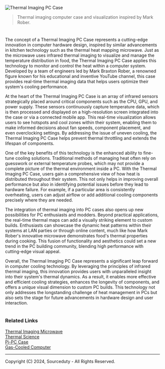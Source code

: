 ![Thermal Imaging PC Case](https://github.com/sourceduty/Thermal_Imaging_PC_Case/assets/123030236/1ccc0e36-90b3-4dbe-864e-8bb44f0bfe66)

> Thermal imaging computer case and visualization inspired by Mark Rober.
#

The concept of a Thermal Imaging PC Case represents a cutting-edge innovation in computer hardware design, inspired by similar advancements in kitchen technology such as the thermal heat mapping microwave. Just as the microwave uses infrared thermal imaging to visualize and manage the temperature distribution in food, the Thermal Imaging PC Case applies this technology to monitor and control the heat within a computer system. Developed by a team of engineers led by Mark Braxton Rober, a renowned figure known for his educational and inventive YouTube channel, this case provides real-time thermal imaging data that helps users optimize their system's cooling performance.

At the heart of the Thermal Imaging PC Case is an array of infrared sensors strategically placed around critical components such as the CPU, GPU, and power supply. These sensors continuously capture temperature data, which is then processed and displayed on a high-resolution screen integrated into the case or via a connected mobile app. This real-time visualization allows users to see hotspots and cool zones within their system, enabling them to make informed decisions about fan speeds, component placement, and even overclocking settings. By addressing the issue of uneven cooling, the Thermal Imaging PC Case helps prevent thermal throttling and extends the lifespan of components.

One of the key benefits of this technology is the enhanced ability to fine-tune cooling solutions. Traditional methods of managing heat often rely on guesswork or external temperature probes, which may not provide a complete picture of the thermal environment inside a PC. With the Thermal Imaging PC Case, users gain a comprehensive view of how heat is distributed throughout their system. This not only helps in improving overall performance but also in identifying potential issues before they lead to hardware failure. For example, if a particular area is consistently overheating, users can adjust airflow or add additional cooling components precisely where they are needed.

The integration of thermal imaging into PC cases also opens up new possibilities for PC enthusiasts and modders. Beyond practical applications, the real-time thermal maps can add a visually striking element to custom builds. Enthusiasts can showcase the dynamic heat patterns within their systems at LAN parties or through online content, much like how Mark Rober's innovative microwave demonstrates food's thermal properties during cooking. This fusion of functionality and aesthetics could set a new trend in the PC building community, blending high performance with cutting-edge visual appeal.

Overall, the Thermal Imaging PC Case represents a significant leap forward in computer cooling technology. By leveraging the principles of infrared thermal imaging, this innovation provides users with unparalleled insight into their system's thermal dynamics. As a result, it enables more effective and efficient cooling strategies, enhances the longevity of components, and offers a unique visual dimension to custom PC builds. This technology not only addresses the longstanding challenge of heat management in PCs but also sets the stage for future advancements in hardware design and user interaction.

#
### Related Links

[Thermal Imaging Microwave](https://github.com/sourceduty/Thermal_Imaging_Microwave)
<br>
[Thermal Science](https://chat.openai.com/g/g-JhRbCZ4k0-thermal-science)
<br>
[Pi-PC Case](https://github.com/sourceduty/Pi-PC_Case)
<br>
[Gas-Cooled Computer](https://github.com/sourceduty/Gas-Cooled_Computer)

***
Copyright (C) 2024, Sourceduty - All Rights Reserved.
